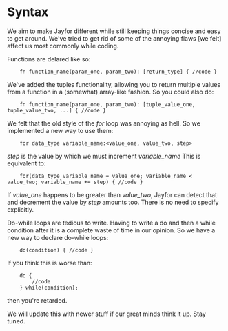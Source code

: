 # <a name="syntax styles"></a>Syntax

We aim to make Jayfor different while still keeping things concise and easy to get around. We've tried to get rid of some of the annoying flaws [we felt] affect us most commonly while coding. 

Functions are delared like so:

		fn function_name(param_one, param_two): [return_type] { //code }

We've added the tuples functionality, allowing you to return multiple values from a function in a (somewhat) array-like fashion. So you could also do:

		fn function_name(param_one, param_two): [tuple_value_one, tuple_value_two, ...] { //code }

We felt that the old style of the *for* loop was annoying as hell. So we implemented a new way to use them:

		for data_type variable_name:<value_one, value_two, step>

*step* is the value by which we must increment *variable_name*
This is equivalent to:
		
		for(data_type variable_name = value_one; variable_name < value_two; variable_name += step) { //code }

If *value_one* happens to be greater than *value_two*, Jayfor can detect that and decrement the value by *step* amounts too. There is no need to specify explicitly.


Do-while loops are tedious to write. Having to write a do and then a while condition after it is a complete waste of time in our opinion. So we have a new way to declare do-while loops:

		do(condition) { //code }

If you think this is worse than:

		do {
			//code
		} while(condition);

then you're retarded.

We will update this with newer stuff if our great minds think it up. Stay tuned.
